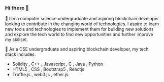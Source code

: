 ### Hi there 👋

<!--
**manjitxt/manjitxt** is a ✨ _special_ ✨ repository because its `README.md` (this file) appears on your GitHub profile.

Here are some ideas to get you started:

- 🔭 I’m currently working on ...
- 🌱 I’m currently learning ...
- 👯 I’m looking to collaborate on ...
- 🤔 I’m looking for help with ...
- 💬 Ask me about ...
- 📫 How to reach me: ...
- 😄 Pronouns: ...
- ⚡ Fun fact: ...
-->
🌱 I’m a computer science undergraduate  and aspiring blockchain developer looking to contribute in the changing world of technologies. I aspire to learn new tools and technologies to implement them for building new solutions and explore the tech world to find new opportunities and further improve my skillset.  
  
🔭 As a CSE undergraduate and aspiring blockchain developer, my tech stack includes:  
- Solidity , C++ , Javascript , C , Java , Python 
- HTML5 , CSS , Bootstrap5 , Reactjs
- Truffle.js , web3.js , ether.js


